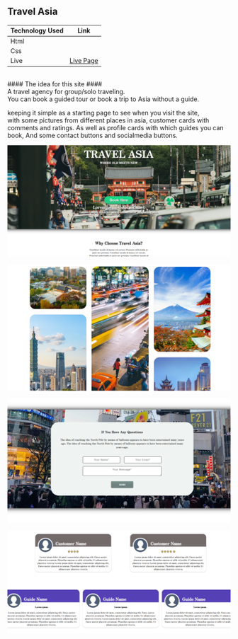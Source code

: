 ## Travel Asia

Technology Used  | Link
------------- | -------------
Html  | 
Css  | 
Live |[Live Page](https://fredrikthunberg.github.io/Travel-Asia/)

<br>
####  The idea for this site  ####
<br>
A travel agency for group/solo traveling. <br>
You can book a guided tour or book a trip to Asia without a guide.

keeping it simple as a starting page to see when you visit the site, <br>
with some pictures from different places in asia, customer cards with comments and ratings.
As well as profile cards with which guides you can book, And some contact buttons and socialmedia buttons.



![Alt text](https://github.com/FredrikThunberg/Travel-Asia/blob/main/Travel%20Asia/Travel%20asia%20top.png)

![Alt text](https://github.com/FredrikThunberg/Travel-Asia/blob/main/Travel%20Asia/Travel%20asia%20windows.png)

![Alt text](https://github.com/FredrikThunberg/Travel-Asia/blob/main/Travel%20Asia/Travel%20asia%20mail.png)

![Alt text](https://github.com/FredrikThunberg/Travel-Asia/blob/main/Travel%20Asia/Travel%20asia%20cards.png)
